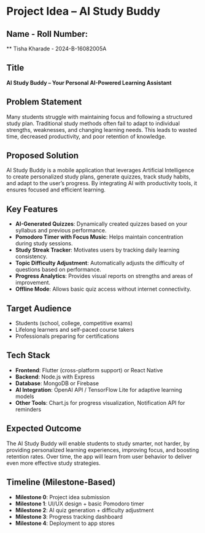 # Project Idea – AI Study Buddy

## Name - Roll Number:
** Tisha Kharade - 2024-B-16082005A

## Title
**AI Study Buddy – Your Personal AI-Powered Learning Assistant**

## Problem Statement
Many students struggle with maintaining focus and following a structured study plan. Traditional study methods often fail to adapt to individual strengths, weaknesses, and changing learning needs. This leads to wasted time, decreased productivity, and poor retention of knowledge.

## Proposed Solution
AI Study Buddy is a mobile application that leverages Artificial Intelligence to create personalized study plans, generate quizzes, track study habits, and adapt to the user’s progress. By integrating AI with productivity tools, it ensures focused and efficient learning.

## Key Features
- **AI-Generated Quizzes**: Dynamically created quizzes based on your syllabus and previous performance.
- **Pomodoro Timer with Focus Music**: Helps maintain concentration during study sessions.
- **Study Streak Tracker**: Motivates users by tracking daily learning consistency.
- **Topic Difficulty Adjustment**: Automatically adjusts the difficulty of questions based on performance.
- **Progress Analytics**: Provides visual reports on strengths and areas of improvement.
- **Offline Mode**: Allows basic quiz access without internet connectivity.

## Target Audience
- Students (school, college, competitive exams)
- Lifelong learners and self-paced course takers
- Professionals preparing for certifications

## Tech Stack
- **Frontend**: Flutter (cross-platform support) or React Native
- **Backend**: Node.js with Express
- **Database**: MongoDB or Firebase
- **AI Integration**: OpenAI API / TensorFlow Lite for adaptive learning models
- **Other Tools**: Chart.js for progress visualization, Notification API for reminders

## Expected Outcome
The AI Study Buddy will enable students to study smarter, not harder, by providing personalized learning experiences, improving focus, and boosting retention rates. Over time, the app will learn from user behavior to deliver even more effective study strategies.

## Timeline (Milestone-Based)
- **Milestone 0**: Project idea submission 
- **Milestone 1**: UI/UX design + basic Pomodoro timer
- **Milestone 2**: AI quiz generation + difficulty adjustment
- **Milestone 3**: Progress tracking dashboard
- **Milestone 4**: Deployment to app stores
